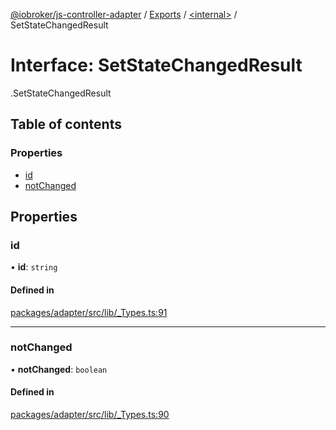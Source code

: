 [@iobroker/js-controller-adapter](../README.md) / [Exports](../modules.md) / [<internal\>](../modules/internal_.md) / SetStateChangedResult

# Interface: SetStateChangedResult

[<internal>](../modules/internal_.md).SetStateChangedResult

## Table of contents

### Properties

- [id](internal_.SetStateChangedResult.md#id)
- [notChanged](internal_.SetStateChangedResult.md#notchanged)

## Properties

### id

• **id**: `string`

#### Defined in

[packages/adapter/src/lib/_Types.ts:91](https://github.com/ioBroker/ioBroker.js-controller/blob/c4a73b71/packages/adapter/src/lib/_Types.ts#L91)

___

### notChanged

• **notChanged**: `boolean`

#### Defined in

[packages/adapter/src/lib/_Types.ts:90](https://github.com/ioBroker/ioBroker.js-controller/blob/c4a73b71/packages/adapter/src/lib/_Types.ts#L90)
